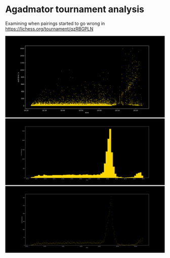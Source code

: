 # Agadmator tournament analysis

Examining when pairings started to go wrong in https://lichess.org/tournament/qzRBGPLN

![main plot](https://github.com/michael1241/agadanalysis/blob/master/main.png)
![hist plot](https://github.com/michael1241/agadanalysis/blob/master/hist.png)
![hist dots plot](https://github.com/michael1241/agadanalysis/blob/master/hist_dots.png)
